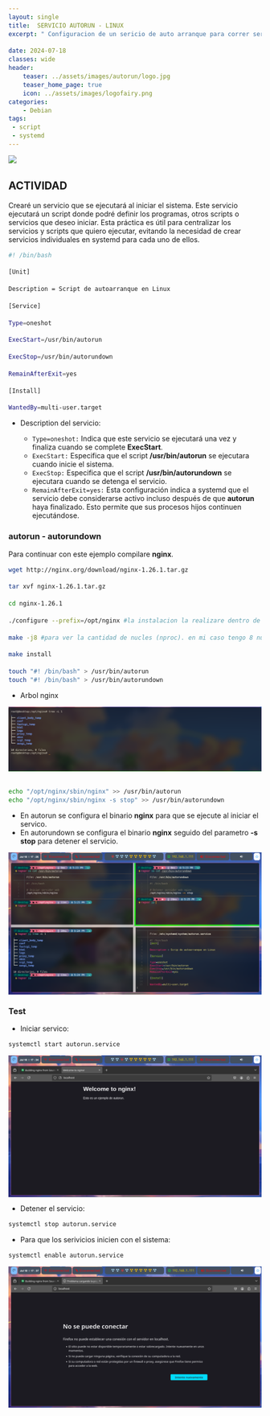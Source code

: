 ```yaml
---
layout: single
title:  SERVICIO AUTORUN - LINUX 
excerpt: " Configuracion de un sericio de auto arranque para correr servicion o script"

date: 2024-07-18
classes: wide
header:
    teaser: ../assets/images/autorun/logo.jpg
    teaser_home_page: true
    icon: ../assets/images/logofairy.png
categories:
    - Debian
tags:
 - script
 - systemd 
---
```


![](../assets/images/autorun/wallpaper.png)

## ACTIVIDAD

Crearé un servicio que se ejecutará al iniciar el sistema. Este servicio ejecutará un script donde podré definir los programas, otros scripts o servicios que deseo iniciar. Esta práctica es útil para centralizar los servicios y scripts que quiero ejecutar, evitando la necesidad de crear servicios individuales en systemd para cada uno de ellos.

```bash 
#! /bin/bash

[Unit]

Description = Script de autoarranque en Linux

[Service]

Type=oneshot

ExecStart=/usr/bin/autorun

ExecStop=/usr/bin/autorundown

RemainAfterExit=yes

[Install]

WantedBy=multi-user.target

```
- Description del servicio: 

  - `Type=oneshot:` Indica que este servicio se ejecutará una vez y finaliza cuando se complete **ExecStart**. 
  - `ExecStart:` Especifica que el script __/usr/bin/autorun__ se ejecutara cuando inicie el sistema.
  - `ExecStop:` Especifica que el script __/usr/bin/autorundown__ se ejecutara cuando se detenga el servicio.
  - `RemainAfterExit=yes:` Esta configuración indica a systemd que el servicio debe considerarse activo incluso después de que **autorun** haya finalizado. Esto permite que sus procesos hijos continuen ejecutándose. 


### autorun - autorundown

Para continuar con este ejemplo compilare **nginx**. 

```bash 
wget http://nginx.org/download/nginx-1.26.1.tar.gz

tar xvf nginx-1.26.1.tar.gz

cd nginx-1.26.1

./configure --prefix=/opt/nginx #la instalacion la realizare dentro de /opt

make -j8 #para ver la cantidad de nucles (nproc). en mi caso tengo 8 nucleos

make install 

touch "#! /bin/bash" > /usr/bin/autorun
touch "#! /bin/bash" > /usr/bin/autorundown

```

- Arbol nginx

<p align="center">
    <img src="assets/images/autorun/1.png" alt="ema" style="display: block; margin-left: auto; margin-right: auto;">
</p>

```bash 

echo "/opt/nginx/sbin/nginx" >> /usr/bin/autorun
echo "/opt/nginx/sbin/nginx -s stop" >> /usr/bin/autorundown
```
- En autorun se configura el binario **nginx** para que se ejecute al iniciar el servico.
- En autorundown se configura el binario **nginx** seguido del parametro **-s stop** para detener el servicio. 

<p align="center">
    <img src="assets/images/autorun/2.png" alt="ema" style="display: block; margin-left: auto; margin-right: auto;">
</p>

### Test 

- Iniciar servico: 

```bash 
systemctl start autorun.service 
```

<p align="center">
    <img src="assets/images/autorun/3.png" alt="ema" style="display: block; margin-left: auto; margin-right: auto;">
</p>

- Detener el servicio: 

```bash 
systemctl stop autorun.service 

```

- Para que los serivicios inicien con el sistema: 

```bash 
systemctl enable autorun.service 
```
<p align="center">
    <img src="assets/images/autorun/4.png" alt="ema" style="display: block; margin-left: auto; margin-right: auto;">
</p>
